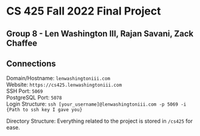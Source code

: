 # CS 425 Fall 2022 Final Project
## Group 8 - Len Washington III, Rajan Savani, Zack Chaffee

## Connections
Domain/Hostname: ```lenwashingtoniii.com```<br>
Website: ```https://cs425.lenwashingtoniii.com```<br>
SSH Port: ```5069```<br>
PostgreSQL Port: ```5078```<br>
Login Structure: ```ssh [your_username]@lenwashingtoniii.com -p 5069 -i {Path to ssh key I gave you}```

Directory Structure: Everything related to the project is stored in ```/cs425``` for ease.
